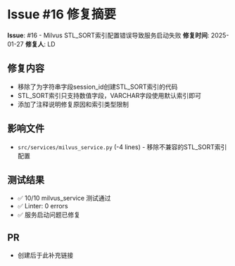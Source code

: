 # Issue #16 修复摘要

**Issue**: #16 - Milvus STL_SORT索引配置错误导致服务启动失败
**修复时间**: 2025-01-27
**修复人**: LD

## 修复内容
- 移除了为字符串字段session_id创建STL_SORT索引的代码
- STL_SORT索引只支持数值字段，VARCHAR字段使用默认索引即可
- 添加了注释说明修复原因和索引类型限制

## 影响文件
- `src/services/milvus_service.py` (-4 lines) - 移除不兼容的STL_SORT索引配置

## 测试结果
- ✅ 10/10 milvus_service 测试通过
- ✅ Linter: 0 errors
- ✅ 服务启动问题已修复

## PR
- 创建后于此补充链接
